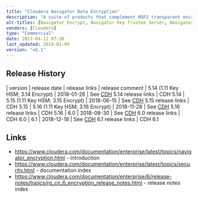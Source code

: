 ```yaml
---
title: "Cloudera Navigator Data Encryption"
description: "A suite of products that complement HDFS transparent encryption to provide data at rest encryption across an Hadoop cluster.  Includes Navigator Encrypt (a solution for encrypting Linux filesystems, with access granted to approved processes), Navigator Key Trustee Server (a software based solution for managing encryption keys), Navigator Key HSM (allows Navigator Key Trustee Server to use a Hardware Security Module as the root of trust for keys), Navigator Key Trustee KMS (an Hadoop Key Management Service that uses Navigator Key Trustee Server as the underlying key store) and Navigator HSM KMS (an hadoop Key Management Service backed by an HSM where encryption zone keys originate on and never leave the HSM).  First released in 2014 following the acquisition of Gazzang."
alt-titles: [Navigator Encrypt, Navigator Key Trustee Server, Navigator Key HSM, Navigator Key Trustee KMS, Navigator HSM KMS]
vendors: [Cloudera]
type: "Commercial"
date: 2017-04-12 07:30
last_updated: 2019-01-09
version: "v6.1"
---
```

## Release History

| version | release date | release links | release comment
| 5.14 (1.11 Key HSM; 3.14 Encrypt) | 2018-01-26 | See [CDH](/technologies/cloudera-cdh/) 5.14 release links | CDH 5.14
| 5.15 (1.11 Key HSM; 3.15 Encrypt) | 2018-06-15 | See [CDH](/technologies/cloudera-cdh/) 5.15 release links | CDH 5.15
| 5.16 (1.11 Key HSM; 3.16 Encrypt) | 2018-11-28 | See [CDH](/technologies/cloudera-cdh/) 5.16 release links | CDH 5.16
| 6.0 | 2018-08-30 | See [CDH](/technologies/cloudera-cdh/) 6.0 release links | CDH 6.0
| 6.1 | 2018-12-18 | See [CDH](/technologies/cloudera-cdh/) 6.1 release links | CDH 6.1

## Links

* <https://www.cloudera.com/documentation/enterprise/latest/topics/navigator_encryption.html> - introduction
* <https://www.cloudera.com/documentation/enterprise/latest/topics/security.html> - documentation index
* <https://www.cloudera.com/documentation/enterprise/6/release-notes/topics/rg_cn_6_encryption_release_notes.html> - release notes index